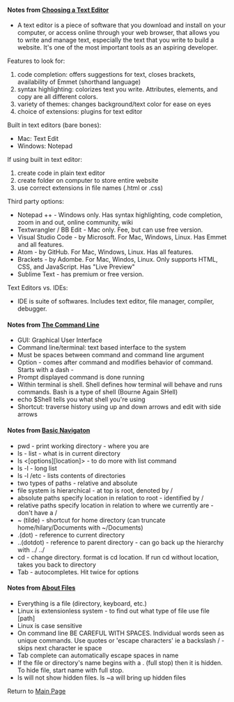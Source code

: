 #### Notes from [Choosing a Text Editor](https://codefellows.github.io/code-102-guide/curriculum/class-02/Choosing-A-Text-Editor--The-Older-Coder.pdf)
- A text editor is a piece of software that you download and install on your computer, or access online through your web browser, that allows you to write and manage text, especially the text that you write to build a website. It's one of the most important tools as an aspiring developer.

Features to look for:
1. code completion: offers suggestions for text, closes brackets, availability of Emmet (shorthand language)
2. syntax highlighting: colorizes text you write. Attributes, elements, and copy are all different colors.
3. variety of themes: changes background/text color for ease on eyes
4. choice of extensions: plugins for text editor

Built in text editors (bare bones):
- Mac: Text Edit
- Windows: Notepad

If using built in text editor:
1. create code in plain text editor
2. create folder on computer to store entire website
3. use correct extensions in file names (.html or .css)

Third party options:
- Notepad ++ - Windows only. Has syntax highlighting, code completion, zoom in and out, online community, wiki
- Textwrangler / BB Edit - Mac only. Fee, but can use free version.
- Visual Studio Code - by Microsoft. For Mac, Windows, Linux. Has Emmet and all features.
- Atom - by GitHub. For Mac, Windows, Linux. Has all features.
- Brackets - by Adombe. For Mac, Windos, Linux. Only supports HTML, CSS, and JavaScript. Has "Live Preview"
- Sublime Text - has premium or free version.

Text Editors vs. IDEs:
 - IDE is suite of softwares. Includes text editor, file manager, compiler, debugger.
 
 #### Notes from [The Command Line](https://ryanstutorials.net/linuxtutorial/commandline.php)
 - GUI: Graphical User Interface
 - Command line/terminal: text based interface to the system
 - Must be spaces between command and command line argument
 - Option - comes after command and modifies behavior of command. Starts with a dash -
 - Prompt displayed command is done running
 - Within terminal is shell. Shell defines how terminal will behave and runs commands. Bash is a type of shell (Bourne Again SHell)
 - echo $Shell tells you what shell you're using
 - Shortcut: traverse history using up and down arrows and edit with side arrows
 
 #### Notes from [Basic Navigaton](https://ryanstutorials.net/linuxtutorial/navigation.php)
  - pwd - print working directory - where you are
  - ls - list - what is in current directory
  - ls <[options][location]> - to do more with list command
  - ls -l - long list 
  - ls -l /etc - lists contents of directories
  - two types of paths - relative and absolute
  - file system is hierarchical - at top is root, denoted by /
  - absolute paths specify location in relation to root - identified by /
  - relative paths specify location in relation to where we currently are - don't have a /
  - ~ (tilde) - shortcut for home directory (can truncate home/hilary/Documents with ~/Documents)
  - .(dot) - reference to current directory
  - ..(dotdot) - reference to parent directory - can go back up the hierarchy with ../ ../ 
  - cd - change directory. format is cd location. If run cd without location, takes you back to directory
  - Tab - autocompletes. Hit twice for options
  
  #### Notes from [About Files](https://ryanstutorials.net/linuxtutorial/aboutfiles.php)
  - Everything is a file (directory, keyboard, etc.)
  - Linux is extensionless system - to find out what type of file use file [path]
  - Linux is case sensitive
  - On command line BE CAREFUL WITH SPACES. Individual words seen as unique commands. Use quotes or 'escape characters' ie a backslash / - skips next character ie space
  - Tab complete can automatically escape spaces in name
  - If the file or directory's name begins with a . (full stop) then it is hidden. To hide file, start name with full stop. 
  - ls will not show hidden files. ls ~a will bring up hidden files
  
  Return to [Main Page](README.md)
  
  
  
 
 

